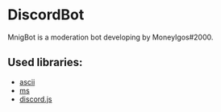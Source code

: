 # DiscordBot

MnigBot is a moderation bot developing by MoneyIgos#2000.

## Used libraries:

* [ascii](http://www.asciitable.com/)
* [ms](https://www.npmjs.com/package/ms)
* [discord.js](https://github.com/discordjs/discord.js)



